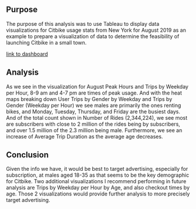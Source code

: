 ## Purpose
The purpose of this analysis was to use Tableau to display data visualizations for Citbike usage stats from New York for August 2019 as an example to prepare a visualization of data to determine the feasibility of launching Citbike in a small town. 

[link to dashboard](https://public.tableau.com/app/profile/jason4157/viz/Book2_16409926147630/CitibikeChallenge?publish=yes)

## Analysis
As we see in the visualization for August Peak Hours and Trips by Weekday per Hour, 8-9 am and 4-7 pm are times of peak usage. And with the heat maps breaking down User Trips by Gender by Weekday and Trips by Gender (Weekday per Hour) we see males are primarily the ones renting bikes, and Monday, Tuesday, Thursday, and Friday are the busiest days. And of the total count shown in Number of Rides (2,344,224), we see most are subscribers with close to 2 million of the rides being by subscribers, and over 1.5 million of the 2.3 million being male. Furthermore, we see an increase of Average Trip Duration as the average age decreases.

## Conclusion
Given the info we have, it would be best to target advertising, especially for subscription, at males aged 18-35 as that seems to be the key demographic for Citbike. Two additional visualizations I recommend performing in future analysis are Trips by Weekday per Hour by Age, and also checkout times by age. Those 2 visualizations would provide further analysis to more precisely target advertising. 

